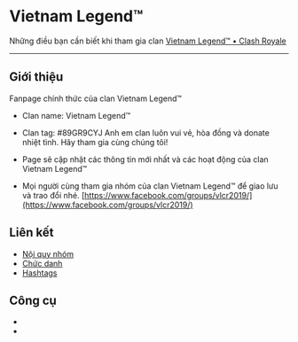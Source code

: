 # Vietnam Legend™

Những điều bạn cần biết khi tham gia clan [Vietnam Legend™ • Clash Royale](https://www.facebook.com/groups/vlcr2019/)

---

## Giới thiệu

Fanpage chính thức của clan Vietnam Legend™
- Clan name: Vietnam Legend™
- Clan tag: #89GR9CYJ
Anh em clan luôn vui vẻ, hòa đồng và donate nhiệt tình. Hãy tham gia cùng chúng tôi!

- Page sẽ cập nhật các thông tin mới nhất và các hoạt động của clan Vietnam Legend™
- Mọi người cùng tham gia nhóm của clan Vietnam Legend™ để giao lưu và trao đổi nhé. [https://www.facebook.com/groups/vlcr2019/](https://www.facebook.com/groups/vlcr2019/)

## Liên kết

- [Nội quy nhóm](rules.md)
- [Chức danh](titles.md)
- [Hashtags](hashtags.md)

## Công cụ

-
-
